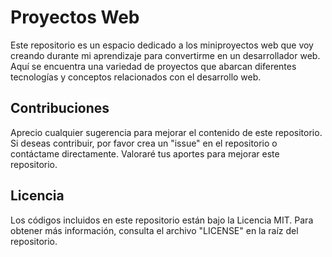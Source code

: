 # Proyectos Web

Este repositorio es un espacio dedicado a los miniproyectos web que voy creando durante mi aprendizaje para convertirme en un desarrollador web. Aquí se encuentra una variedad de proyectos que abarcan diferentes tecnologías y conceptos relacionados con el desarrollo web.

## Contribuciones

Aprecio cualquier sugerencia para mejorar el contenido de este repositorio. Si deseas contribuir, por favor crea un "issue" en el repositorio o contáctame directamente. Valoraré tus aportes para mejorar este repositorio.

## Licencia

Los códigos incluidos en este repositorio están bajo la Licencia MIT. Para obtener más información, consulta el archivo "LICENSE" en la raíz del repositorio.
